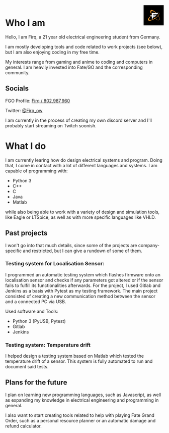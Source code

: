 <img src="https://github.com/Firq-ow/Firq/raw/main/files/dark_pfp.png" align="right" width="64" height="64">

# Who I am

Hello, I am Firq, a 21 year old electrical engineering student from Germany. 

I am mostly developing tools and code related to work projects (see below), but I am also enjoying coding in my free time.

My interests range from gaming and anime to coding and computers in general. I am heavily invested into Fate/GO and the corresponding community.

## Socials

FGO Profile: [Firq / 802,987,960](https://rayshift.io/na/firq)

Twitter: [@Firq_ow](https://twitter.com/firq_ow)

I am currently in the process of creating my own discord server and I'll probably start streaming on Twitch soonish.

# What I do

I am currently learing how do design electrical systems and program. Doing that, I come in contact with a lot of different languages and systems.
I am capable of programming with:

- Python 3
- C++
- C
- Java
- Matlab

while also being able to work with a variety of design and simulation tools, like Eagle or LTSpice, as well as with more specific languages like VHLD.

## Past projects

I won't go into that much details, since some of the projects are company-specific and restricted, but I can give a rundown of some of them.

### Testing system for Localisation Sensor:

I programmed an automatic testing system which flashes firmware onto an localisation sensor and checks if any parameters got altered or if the sensor fails to fulfill its functionalities afterwards. For the project, I used Gitlab and Jenkins as a basis with Pytest as my testing framework. The main project consisted of creating a new communication method between the sensor and a connected PC via USB.

Used software and Tools:
- Python 3 (PyUSB, Pytest)
- Gitlab
- Jenkins

### Testing system: Temperature drift

I helped design a testing system based on Matlab which tested the temperature drift of a sensor. This system is fully automated to run and document said tests.

## Plans for the future

I plan on learning new programming languages, such as Javascript, as well as expanding my knowledge in electrical engineering and programming in general.

I also want to start creating tools related to help with playing Fate Grand Order, such as a personal resource planner or an automatic damage and refund calculator.



